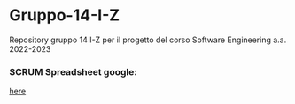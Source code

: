 # Gruppo-14-I-Z
Repository gruppo 14 I-Z per il progetto del corso Software Engineering a.a. 2022-2023

### SCRUM Spreadsheet google:
[here](https://docs.google.com/spreadsheets/d/11ZBcAtNRSjyP-nNcc7zK4zQXnO_cEc4_2x5hiZ_xE7A/edit?usp=sharing)
